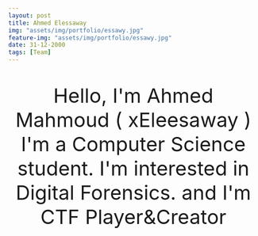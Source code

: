 ```yaml
---
layout: post
title: Ahmed Elessaway
img: "assets/img/portfolio/essawy.jpg"
feature-img: "assets/img/portfolio/essawy.jpg"
date: 31-12-2000
tags: [Team]
---
```

<p style ="text-align: center; font-size: 40px">
Hello, I'm Ahmed Mahmoud ( xEleesaway ) I'm a Computer Science student. I'm interested in Digital Forensics. and I'm CTF Player&Creator
</p>

